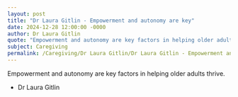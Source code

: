 ```yaml
---
layout: post
title: "Dr Laura Gitlin - Empowerment and autonomy are key"
date: 2024-12-28 12:00:00 -0000
author: Dr Laura Gitlin
quote: "Empowerment and autonomy are key factors in helping older adults thrive."
subject: Caregiving
permalink: /Caregiving/Dr Laura Gitlin/Dr Laura Gitlin - Empowerment and autonomy are key
---
```


Empowerment and autonomy are key factors in helping older adults thrive.

- Dr Laura Gitlin
